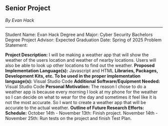 ## Senior Project
_By Evan Hack_

***

 Student Name: Evan Hack
 Degree and Major: Cyber Security Bachelors Degree
 Project Advisor: 
 Expected Graduation Date: Spring of 2025
 Problem Statement:
 
 
 
 
 
 **Project Description:** I will be making a weather app that will show the weather of the users location and weather of nearby locations. Users will also be able to look up other locations to find out the weather.
 **Proposed Implementation Language(s):** Javascript and HTML
 **Libraries, Packages, Development Kits, etc. To be used in the proper implementation language(s):** Visual Studio Code
 **Additional Software/Equipment Needed:** Visual Studio Code
 **Personal Motivation:** The reason I chose to do a weather app is because every morning I look at my phone for the weather so I can decide on what to wear for the day and sometimes it feel like it is not the most accurate. So I want to create a weather app that will be accurate to the actual weather.
 **Outline of Future Research Efforts:**
 **Schedule:** 
 October 14th - November 13th: Finish project.
 November 14th - November 25th: Run tests on the project and finish Test Plan.
 


